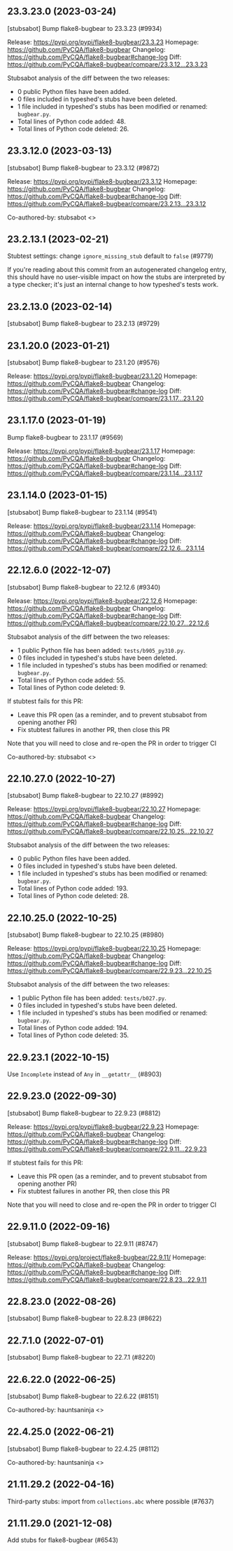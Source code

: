 ## 23.3.23.0 (2023-03-24)

[stubsabot] Bump flake8-bugbear to 23.3.23 (#9934)

Release: https://pypi.org/pypi/flake8-bugbear/23.3.23
Homepage: https://github.com/PyCQA/flake8-bugbear
Changelog: https://github.com/PyCQA/flake8-bugbear#change-log
Diff: https://github.com/PyCQA/flake8-bugbear/compare/23.3.12...23.3.23

Stubsabot analysis of the diff between the two releases:
 - 0 public Python files have been added.
 - 0 files included in typeshed's stubs have been deleted.
 - 1 file included in typeshed's stubs has been modified or renamed: `bugbear.py`.
 - Total lines of Python code added: 48.
 - Total lines of Python code deleted: 26.

## 23.3.12.0 (2023-03-13)

[stubsabot] Bump flake8-bugbear to 23.3.12 (#9872)

Release: https://pypi.org/pypi/flake8-bugbear/23.3.12
Homepage: https://github.com/PyCQA/flake8-bugbear
Changelog: https://github.com/PyCQA/flake8-bugbear#change-log
Diff: https://github.com/PyCQA/flake8-bugbear/compare/23.2.13...23.3.12

Co-authored-by: stubsabot <>

## 23.2.13.1 (2023-02-21)

Stubtest settings: change `ignore_missing_stub` default to `false` (#9779)

If you're reading about this commit from an autogenerated changelog entry, this should have no user-visible impact on how the stubs are interpreted by a type checker; it's just an internal change to how typeshed's tests work.

## 23.2.13.0 (2023-02-14)

[stubsabot] Bump flake8-bugbear to 23.2.13 (#9729)

## 23.1.20.0 (2023-01-21)

[stubsabot] Bump flake8-bugbear to 23.1.20 (#9576)

Release: https://pypi.org/pypi/flake8-bugbear/23.1.20
Homepage: https://github.com/PyCQA/flake8-bugbear
Changelog: https://github.com/PyCQA/flake8-bugbear#change-log
Diff: https://github.com/PyCQA/flake8-bugbear/compare/23.1.17...23.1.20

## 23.1.17.0 (2023-01-19)

Bump flake8-bugbear to 23.1.17 (#9569)

Release: https://pypi.org/pypi/flake8-bugbear/23.1.17
Homepage: https://github.com/PyCQA/flake8-bugbear
Changelog: https://github.com/PyCQA/flake8-bugbear#change-log
Diff: https://github.com/PyCQA/flake8-bugbear/compare/23.1.14...23.1.17

## 23.1.14.0 (2023-01-15)

[stubsabot] Bump flake8-bugbear to 23.1.14 (#9541)

Release: https://pypi.org/pypi/flake8-bugbear/23.1.14
Homepage: https://github.com/PyCQA/flake8-bugbear
Changelog: https://github.com/PyCQA/flake8-bugbear#change-log
Diff: https://github.com/PyCQA/flake8-bugbear/compare/22.12.6...23.1.14

## 22.12.6.0 (2022-12-07)

[stubsabot] Bump flake8-bugbear to 22.12.6 (#9340)

Release: https://pypi.org/pypi/flake8-bugbear/22.12.6
Homepage: https://github.com/PyCQA/flake8-bugbear
Changelog: https://github.com/PyCQA/flake8-bugbear#change-log
Diff: https://github.com/PyCQA/flake8-bugbear/compare/22.10.27...22.12.6

Stubsabot analysis of the diff between the two releases:
 - 1 public Python file has been added: `tests/b905_py310.py`.
 - 0 files included in typeshed's stubs have been deleted.
 - 1 file included in typeshed's stubs has been modified or renamed: `bugbear.py`.
 - Total lines of Python code added: 55.
 - Total lines of Python code deleted: 9.

If stubtest fails for this PR:
- Leave this PR open (as a reminder, and to prevent stubsabot from opening another PR)
- Fix stubtest failures in another PR, then close this PR

Note that you will need to close and re-open the PR in order to trigger CI

Co-authored-by: stubsabot <>

## 22.10.27.0 (2022-10-27)

[stubsabot] Bump flake8-bugbear to 22.10.27 (#8992)

Release: https://pypi.org/pypi/flake8-bugbear/22.10.27
Homepage: https://github.com/PyCQA/flake8-bugbear
Changelog: https://github.com/PyCQA/flake8-bugbear#change-log
Diff: https://github.com/PyCQA/flake8-bugbear/compare/22.10.25...22.10.27

Stubsabot analysis of the diff between the two releases:
 - 0 public Python files have been added.
 - 0 files included in typeshed's stubs have been deleted.
 - 1 file included in typeshed's stubs has been modified or renamed: `bugbear.py`.
 - Total lines of Python code added: 193.
 - Total lines of Python code deleted: 28.

## 22.10.25.0 (2022-10-25)

[stubsabot] Bump flake8-bugbear to 22.10.25 (#8980)

Release: https://pypi.org/pypi/flake8-bugbear/22.10.25
Homepage: https://github.com/PyCQA/flake8-bugbear
Changelog: https://github.com/PyCQA/flake8-bugbear#change-log
Diff: https://github.com/PyCQA/flake8-bugbear/compare/22.9.23...22.10.25

Stubsabot analysis of the diff between the two releases:
 - 1 public Python file has been added: `tests/b027.py`.
 - 0 files included in typeshed's stubs have been deleted.
 - 1 file included in typeshed's stubs has been modified or renamed: `bugbear.py`.
 - Total lines of Python code added: 194.
 - Total lines of Python code deleted: 35.

## 22.9.23.1 (2022-10-15)

Use `Incomplete` instead of `Any` in `__getattr__` (#8903)

## 22.9.23.0 (2022-09-30)

[stubsabot] Bump flake8-bugbear to 22.9.23 (#8812)

Release: https://pypi.org/pypi/flake8-bugbear/22.9.23
Homepage: https://github.com/PyCQA/flake8-bugbear
Changelog: https://github.com/PyCQA/flake8-bugbear#change-log
Diff: https://github.com/PyCQA/flake8-bugbear/compare/22.9.11...22.9.23

If stubtest fails for this PR:
- Leave this PR open (as a reminder, and to prevent stubsabot from opening another PR)
- Fix stubtest failures in another PR, then close this PR

Note that you will need to close and re-open the PR in order to trigger CI

## 22.9.11.0 (2022-09-16)

[stubsabot] Bump flake8-bugbear to 22.9.11 (#8747)

Release: https://pypi.org/project/flake8-bugbear/22.9.11/
Homepage: https://github.com/PyCQA/flake8-bugbear
Changelog: https://github.com/PyCQA/flake8-bugbear#change-log
Diff: https://github.com/PyCQA/flake8-bugbear/compare/22.8.23...22.9.11

## 22.8.23.0 (2022-08-26)

[stubsabot] Bump flake8-bugbear to 22.8.23 (#8622)

## 22.7.1.0 (2022-07-01)

[stubsabot] Bump flake8-bugbear to 22.7.1 (#8220)

## 22.6.22.0 (2022-06-25)

[stubsabot] Bump flake8-bugbear to 22.6.22 (#8151)

Co-authored-by: hauntsaninja <>

## 22.4.25.0 (2022-06-21)

[stubsabot] Bump flake8-bugbear to 22.4.25 (#8112)

Co-authored-by: hauntsaninja <>

## 21.11.29.2 (2022-04-16)

Third-party stubs: import from `collections.abc` where possible (#7637)

## 21.11.29.0 (2021-12-08)

Add stubs for flake8-bugbear (#6543)

